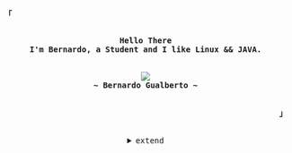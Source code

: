 <!-- Inspiration: https://github.com/owl4ce -->

<!-- Profile -->
<p align="left"><strong><samp>「</samp></strong></p>
    <p align="center">
      <samp><br>
            <b>
            Hello There
        <br>
            I'm Bernardo, a Student and I like Linux && JAVA.<br>
            </b>
        <br>
        <br>
          <image src="https://readme-typing-svg.herokuapp.com?font=Iosevka&size=16&color=BC83E3&center=true&width=410&height=45&lines=studying+and+learning.">
        <br>
            <b>
            ~ Bernardo Gualberto ~
            </b>
        <br>
      </samp><br>
    </p>
<p align="right"><strong><samp>」</samp></strong></p>

<br>

<details align="center">
<summary><samp>extend</samp></summary>

<h2></h2><br>

<!-- Contact Me -->
<p align="center">
    <samp>
      <a href="https://discord.com/users/968852702866055179" target="_blank"><img alt="Discord" src="https://img.shields.io/badge/Discord-%237289DA.svg?style=for-the-badge&logo=discord&logoColor=white"/></a>
      <a href="mailto:bernardogualbertosilva@gmail.com" target="_blank"><img alt="Gmail" src="https://img.shields.io/badge/Gmail-D14836?style=for-the-badge&logo=gmail&logoColor=white"></a>
    </samp>
</p>
